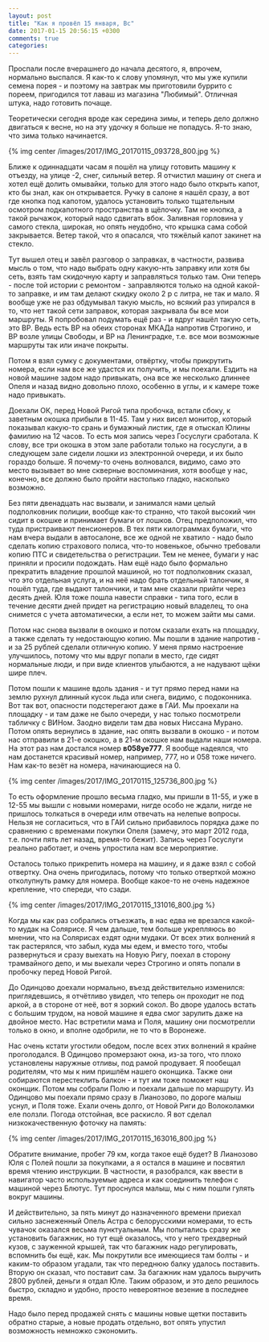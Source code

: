 ```yaml
---
layout: post
title: "Как я провёл 15 января, Вс"
date: 2017-01-15 20:56:15 +0300
comments: true
categories: 
---
```

Проспали после вчерашнего до начала десятого, я, впрочем, нормально выспался. Я как-то к слову упомянул, что мы уже купили семена порея - и поэтому на завтрак мы приготовили буррито с пореем, пригодился тот лаваш из магазина "Любимый". Отличная штука, надо готовить почаще.

Теоретически сегодня вроде как середина зимы, и теперь дело должно двигаться к весне, но на эту удочку я больше не попадусь. Я-то знаю, что зима только начинается. 

{% img center /images/2017/IMG_20170115_093728_800.jpg %}

Ближе к одиннадцати часам я пошёл на улицу готовить машину к отъезду, на улице -2, снег, сильный ветер. Я отчистил машину от снега и хотел ещё долить омывайки, только для этого надо было открыть капот, кто бы знал, как он открывается. Ручку в салоне я нашёл сразу, а вот где кнопка под капотом, удалось установить только тщательным осмотром подкапотного пространства в щёлочку. Там не кнопка, а такой рычажок, который надо сдвигать вбок. Заливная горловина у самого стекла, широкая, но опять неудобно, что крышка сама собой закрывается. Ветер такой, что я опасался, что тяжёлый капот закинет на стекло. 

Тут вышел отец и завёл разговор о заправках, в частности, развива мысль о том, что надо выбрать одну какую-нть заправку или хотя бы сеть, взять там скидочную карту и заправляться только там. Они теперь - после той истории с ремонтом - заправляются только на одной какой-то заправке, и им там делают скидку около 2 р с литра, не так и мало. Я вообще уже не раз обдумывал такую мысль, но всякий раз упирался в то, что нет такой сети заправок, которая закрывала бы все мои маршруты. Я попробовал подумать ещё раз - и вдруг нашёл такую сеть, это ВР. Ведь есть ВР на обеих сторонах МКАДа напротив Строгино, и ВР возле улицы Свободы, и ВР на Ленинградке, т.е. все мои возможные маршруты так или иначе покрыты.

Потом я взял сумку с документами, отвёртку, чтобы прикрутить номера, если нам все же удастся их получить, и мы поехали. Ездить на новой машине задом надо привыкать, она все же несколько длиннее Опеля и назад видно довольно плохо, особенно в углы, и к камере тоже надо привыкать.

Доехали ОК, перед Новой Ригой типа пробочка, встали сбоку, к заветным окошка прибыли в 11-45. Там у них висел монитор, который показывал какую-то срань и бумажный листик, где я отыскал Юлины фамилию на 12 часов. То есть моя запись через Госуслуги сработала. К слову, все три окошка в этом зале работали только на госуслуги, а в следующем зале сидели лошки из электронной очереди, и их было гораздо больше. Я почему-то очень волновался, видимо, само это место вызывает во мне скверные воспоминания, хотя вообще у нас, конечно, все должно было пройти настолько гладко, насколько возможно.

Без пяти двенадцать нас вызвали, и занимался нами целый подполковник полиции, вообще как-то странно, что такой высокий чин сидит в окошке и принимает бумаги от лошков. Отец предположил, что туда пристраивают пенсионеров. В тех пяти килограммах бумаги, что нам вчера выдали в автосалоне, все же одной не хватило - надо было сделать копию страхового полиса, что-то новенькое, обычно требовали копию ПТС и свидетельства о регистрации. Тем не менее, бумаги у нас приняли и просили подождать. Нам ещё надо было формально прекратить владение прошлой машиной, но тот подполковник сказал, что это отдельная услуга, и на неё надо брать отдельный талончик, я пошёл туда, где выдают талончики, и там мне сказали прийти через десять дней. Юля тоже пошла навести справки - типа того, если в течение десяти дней придет на регистрацию новый владелец, то она снимется с учета автоматически, а если нет, то можем зайти мы сами.

Потом нас снова вызвали в окошко и потом сказали ехать на площадку, а также сделать ту недостающую копию. Мы пошли в здание напротив - и за 25 рублей сделали отличную копию. У меня прямо настроение улучшилось, потому что мы вдруг попали в место, где сидят нормальные люди, и при виде клиентов улыбаются, а не надувают щёки шире плеч.

Потом пошли к машине вдоль здания - и тут прямо перед нами на землю рухнул длинный кусок льда или снега, видимо, с подоконника. Вот так вот, опасности подстерегают даже в ГАИ. Мы проехали на площадку - и там даже не было очереди, у нас только посмотрели табличку с ВИНом. Заодно видели там два новых Ниссана Мурано. Потом опять вернулись в здание, нас опять вызвали в окошко - и потом нас отправили в 21-е окошко, а в 21-м окошке нам выдали наши номера. На этот раз нам достался номер **в058уе777**. Я вообще надеялся, что нам достанется красивый номер, например, 777, но и 058 тоже ничего. Нам как-то везёт на номера, начинающиеся на 0.

{% img center /images/2017/IMG_20170115_125736_800.jpg %}

То есть оформление прошло весьма гладко, мы пришли в 11-55, и уже в 12-55 мы вышли с новыми номерами, нигде особо не ждали, нигде не пришлось толкаться в очереди илм отвечать на нелепые вопросы. Нельзя не согласиться, что в ГАИ сильно прибавилось порядка даже по сравнению с временами покупки Опеля (замечу, это март 2012 года, т.е. почти пять лет назад, время-то бежит). Запись через Госуслуги реально работает, и очень упростила нам все мероприятие.

Осталось только прикрепить номера на машину, и я даже взял с собой отвертку. Она очень пригодилась, потому что только отверткой можно отколупнуть рамку для номера. Вообще какое-то не очень надежное крепление, что спереди, что сзади.

{% img center /images/2017/IMG_20170115_131016_800.jpg %}

Когда мы как раз собрались отъезжать, в нас едва не врезался какой-то мудак на Солярисе. Я чем дальше, тем больше укрепляюсь во мнении, что на Солярисах ездят одни мудаки. От всех этих волнений я так растерялся, что забыл, куда мы едем, и вместо того, чтобы развернуться и сразу выехать на Новую Ригу, поехал в сторону трамвайного депо, и мы выехали через Строгино и опять попали в пробочку перед Новой Ригой.

До Одинцово доехали нормально, въезд действительно изменился: приглядевшись, я отчётливо увидел, что теперь он проходит не под аркой, а в стороне от неё, вот я зоркий сокол. Во дворе удалось встать с большим трудом, на новой машине я едва смог зарулить даже на двойное место. Нас встретили мама и Поля, машину они посмотрелли только в окно, и вполне одобрили, не то что в Воронеже.

Нас очень кстати угостили обедом, после всех этих волнений я крайне проголодался. В Одинцово промерзают окна, из-за того, что плохо установлены наружные отливы, под рамой продувает. Я пообещал родителям, что мы к ним пришлём нашего оконщика. Также они собираются перестеклить балкон - и тут им тоже поможет наш оконщик. Потом мы собрали Полю и поехали дальше по маршруту. Из Одинцово мы поехали прямо сразу в Лианозово, по дороге малыш уснул, и Поля тоже. Ехали очень долго, от Новой Риги до Волоколамки еле ползли. Погода отстойная, все раскисло. Я вот сделал низкокачественную фоточку на память:

{% img center /images/2017/IMG_20170115_163016_800.jpg %}

Обратите внимание, пробег 79 км, когда такое ещё будет? В Лианозово Юля с Полей пошли за покупками, а я остался в машине и посвятил время чтению инструкции. В частности, я разобрался, как ввести в навигатор часто используемые адреса и как соединить телефон с машиной через Блютус. Тут проснулся малыш, мы с ним пошли гулять вокруг машины.

И действительно, за пять минут до назначенного времени приехал сильно заснеженный Опель Астра с белорусскими номерами, то есть чувачок оказался весьма пунктуальным. Мы попытались сразу же установить багажник, но тут ещё оказалось, что у него трехдверный кузов, с зауженной крышей, так что багажник надо регулировать, вспомнить бы ещё, как. Мы покрутили все имеющиеся там болты - и каким-то образом угадали, так что переднюю балку удалось поставить. Вторую он сказал, что поставит сам. За багажник нам удалось выручить 2800 рублей, деньги я отдал Юле. Таким образом, и это дело решилось быстро, складно и удобно, просто невероятное везение в последнее время.

Надо было перед продажей снять с машины новые щетки поставить обратно старые, а новые продать отдельно, вот опять упустил возможность немножко сэкономить.